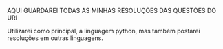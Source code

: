 AQUI GUARDAREI TODAS AS MINHAS RESOLUÇÕES DAS QUESTÕES DO URI

Utilizarei como principal, a linguagem python, mas também
postarei resoluções em outras linguagens. 